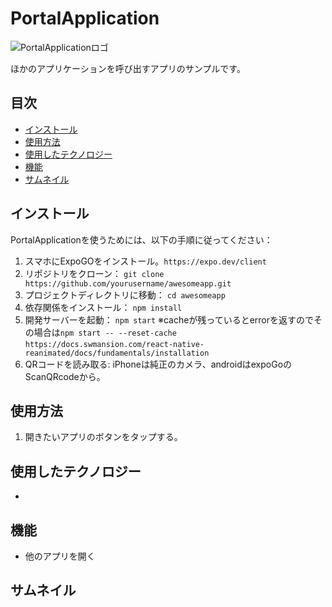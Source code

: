 # PortalApplication

![PortalApplicationロゴ](./images/logo.png)

ほかのアプリケーションを呼び出すアプリのサンプルです。

## 目次
- [インストール](#インストール)
- [使用方法](#使用方法)
- [使用したテクノロジー](#使用したテクノロジー)
- [機能](#機能)
- [サムネイル](#サムネイル)

## インストール
PortalApplicationを使うためには、以下の手順に従ってください：

1. スマホにExpoGOをインストール。`https://expo.dev/client`
2. リポジトリをクローン： `git clone https://github.com/yourusername/awesomeapp.git`
3. プロジェクトディレクトリに移動： `cd awesomeapp`
4. 依存関係をインストール： `npm install`
5. 開発サーバーを起動： `npm start`
    ※cacheが残っているとerrorを返すのでその場合は`npm start -- --reset-cache`
    `https://docs.swmansion.com/react-native-reanimated/docs/fundamentals/installation`
6. QRコードを読み取る:  iPhoneは純正のカメラ、androidはexpoGoのScanQRcodeから。

## 使用方法
1. 開きたいアプリのボタンをタップする。

## 使用したテクノロジー
- 

## 機能
- 他のアプリを開く

## サムネイル